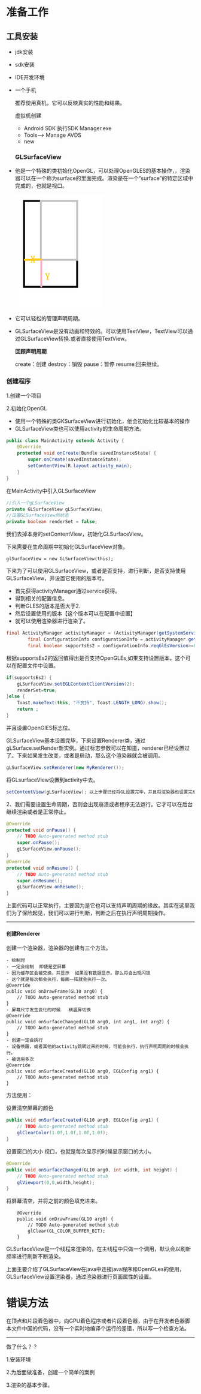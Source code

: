 # 准备工作



## 工具安装

- jdk安装

- sdk安装

- IDE开发环境

- 一个手机

  推荐使用真机，它可以反映真实的性能和结果。

  

  虚拟机创建

  - Android SDK 执行SDK Manager.exe
  - Tools--> Manage AVDS 
  - new 

  ### GLSurfaceView

- 他是一个特殊的类初始化OpenGL，可以处理OpenGLES的基本操作，，渲染器可以在一个称为surface的里面完成。渲染是在一个“surface”的特定区域中完成的，也就是视口。

  ![1554885582501](34.png)

- 它可以轻松的管理声明周期。

- GLSurfaceView是没有动画和特效的。可以使用TextView，TextView可以通过GLSurfaceView转换.或者直接使用TextView。

  **回顾声明周期**

  create：创建  destroy：销毁   pause：暂停  resume:回来继续。

### 创建程序

1.创建一个项目

2.初始化OpenGL

- 使用一个特殊的类GKSurfaceView进行初始化，他会初始化比较基本的操作
- GLSurfaceView类也可以使用activity的生命周期方法。

```java
public class MainActivity extends Activity {
	@Override
	protected void onCreate(Bundle savedInstanceState) {
		super.onCreate(savedInstanceState);
		setContentView(R.layout.activity_main);
	}
}
```

在MainActivity中引入GLSurfaceView

```java
//引入一个gLSurfaceView
private GLSurfaceView gLSurfaceView;
//设置GLSurfaceView的状态
private boolean renderSet = false;	
```

我们去掉本身的setContentView，初始化GLSurfaceView。

下来需要在生命周期中初始化GLSurfaceView对象。

```
glSurfaceView = new GLSurfaceView(this);
```



下来为了可以使用GLSurfaceView，或者是否支持，进行判断，是否支持使用GLSurfaceView，并设置它使用的版本号。

- 首先获得activityManager通过service获得。
- 得到相关的配置信息。
- 判断GLES的版本是否大于2.
- 然后设置使用的版本【这个版本可以在配置中设置】
- 就可以使用渲染器进行渲染了。

```java
final ActivityManager activityManager = (ActivityManager)getSystemService(Context.ACTIVITY_SERVICE);
		final ConfigurationInfo configurationInfo = activityManager.getDeviceConfigurationInfo();
		final boolean supportsEs2 = configurationInfo.reqGlEsVersion>=0x20000;
```

根据supportsEs2的返回值得出是否支持OpenGLEs,如果支持设置版本，这个可以在配置文件中设置。

```java
if(supportsEs2) {
	gLSurfaceView.setEGLContextClientVersion(2);
	renderSet=true;
}else {
	Toast.makeText(this, "不支持", Toast.LENGTH_LONG).show();
	return ;
}
```

并且设置OpenGlES标志位。

GLSurfaceView基本设置完毕，下来设置Renderer类，通过gLSurface.setRender新实例。通过标志参数可以在知道，renderer已经设置过了。下来如果发生改变，或者是启动，那么这个渲染器就会被调用。

```java
gLSurfaceView.setRenderer(new MyRenderer());
```

将GLsurfaceView设置到activity中去。

```java
setContentView(gLSurfaceView); 以上步骤已经将GL设置完毕，并且将渲染器也设置完成，下来讲GL输出到屏幕上。
```

2、我们需要设置生命周期，否则会出现崩溃或者程序无法运行。它才可以在后台继续渲染或者是正常停止。

```java
@Override
protected void onPause() {
	// TODO Auto-generated method stub
	super.onPause();
	gLSurfaceView.onPause();
}
@Override
protected void onResume() {
	// TODO Auto-generated method stub
	super.onResume();
	gLSurfaceView.onResume();
}
```

上面代码可以正常执行，主要因为是它也可以支持声明周期的缘故。其实在这里我们为了保险起见，我们可以进行判断，判断之后在执行声明周期操作。

----

#### 创建Renderer

创建一个渲染器，渲染器的创建有三个方法。

```
- 绘制时
- 一定会绘制  即使是空屏幕
- 因为缓存区会被交换，并显示  如果没有数据显示。那么将会出现闪锁
- 这个就是每次都会执行，每画一阵就会执行一次。
@Override
public void onDrawFrame(GL10 arg0) {
	// TODO Auto-generated method stub
}
- 屏幕尺寸发生变化的时候   横竖屏切换
@Override
public void onSurfaceChanged(GL10 arg0, int arg1, int arg2) {
	// TODO Auto-generated method stub
}
- 创建一定会执行  
- 设备唤醒，或者其他的activity跳转过来的时候，可能会执行，执行声明周期的时候会执行。
- 被调用多次
@Override
public void onSurfaceCreated(GL10 arg0, EGLConfig arg1) {
	// TODO Auto-generated method stub
}
```

方法使用：

设置清空屏幕的颜色

```java
public void onSurfaceCreated(GL10 arg0, EGLConfig arg1) {
	// TODO Auto-generated method stub
	glClearColor(1.0f,1.0f,1.0f,1.0f);
}
```

设置窗口的大小    视口，也就是每次显示的时候显示窗口的大小。

```java
@Override
public void onSurfaceChanged(GL10 arg0, int width, int height) {
	// TODO Auto-generated method stub
	glViewport(0,0,width,height);
}
```

将屏幕清空，并将之前的颜色填充进来。

```
	@Override
	public void onDrawFrame(GL10 arg0) {
		// TODO Auto-generated method stub
		glClear(GL_COLOR_BUFFER_BIT);
	}

```

GLSurfaceView是一个线程来渲染的，在主线程中只做一个调用，默认会以刷新频率进行刷新不断渲染。

上面主要介绍了GLSurfaceView在java中连接java程序和OpenGLes的使用，GLSurfaceView设置渲染器，通过渲染器进行页面属性的设置。



# 错误方法

​	在顶点和片段着色器中，向GPU着色程序或者片段着色器，由于在开发者色器脚本文件中国的代码，没有一个实时地编译个运行的差错，所以写一个检查方法。

-----------

做了什么？？

1.安装环境

2.为后面做准备，创建一个简单的案例

3.渲染的基本步骤。
